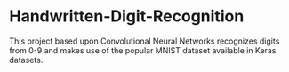 # Handwritten-Digit-Recognition

This project based upon Convolutional Neural Networks recognizes digits from 0-9 and makes use of the popular MNIST dataset available in Keras datasets.

